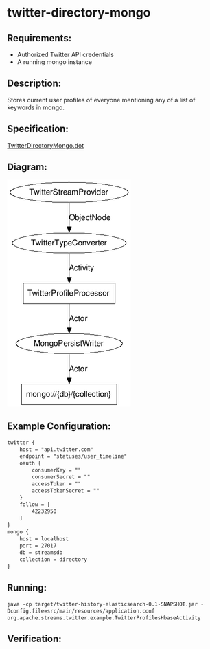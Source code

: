 twitter-directory-mongo
==============================

Requirements:
-------------
 - Authorized Twitter API credentials
 - A running mongo instance

Description:
------------
Stores current user profiles of everyone mentioning any of a list of keywords in mongo.

Specification:
-----------------

[TwitterDirectoryMongo.dot](src/main/resources/TwitterDirectoryMongo.dot "TwitterGardenhoseElasticsearch.dot" )

Diagram:
-----------------

![TwitterDirectoryMongo.png](./TwitterDirectoryMongo.png?raw=true)

Example Configuration:
----------------------

    twitter {
        host = "api.twitter.com"
        endpoint = "statuses/user_timeline"
        oauth {
            consumerKey = ""
            consumerSecret = ""
            accessToken = ""
            accessTokenSecret = ""
        }
        follow = [
            42232950
        ]
    }
    mongo {
        host = localhost
        port = 27017
        db = streamsdb
        collection = directory
    }

Running:
--------

    java -cp target/twitter-history-elasticsearch-0.1-SNAPSHOT.jar -Dconfig.file=src/main/resources/application.conf org.apache.streams.twitter.example.TwitterProfilesHbaseActivity

Verification:
-------------

